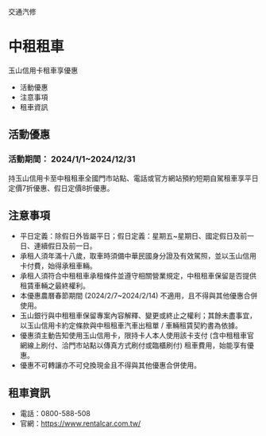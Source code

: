 交通汽修

# 中租租車  

玉山信用卡租車享優惠

  * 活動優惠
  * 注意事項
  * 租車資訊

## 活動優惠

### 活動期間： 2024/1/1~2024/12/31

持玉山信用卡至中租租車全國門市站點、電話或官方網站預約短期自駕租車享平日定價7折優惠、假日定價8折優惠。

## 注意事項

  * 平日定義：除假日外皆屬平日；假日定義：星期五~星期日、國定假日及前一日、連續假日及前一日。
  * 承租人須年滿十八歲，取車時須備中華民國身分證及有效駕照，並以玉山信用卡付費，始得承租車輛。
  * 承租人須符合中租租車承租條件並遵守相關營業規定，中租租車保留是否提供租賃車輛之最終權利。
  * 本優惠農曆春節期間 (2024/2/7~2024/2/14) 不適用，且不得與其他優惠合併使用。
  * 玉山銀行與中租租車保留專案內容解釋、變更或終止之權利；其餘未盡事宜，以玉山信用卡約定條款與中租租車汽車出租單 / 車輛租賃契約書為依據。
  * 優惠須主動告知使用玉山信用卡，限持卡人本人使用該卡支付 (含中租租車官網線上刷付、洽門市站點以傳真方式刷付或臨櫃刷付) 租車費用，始能享有優惠。
  * 優惠不可轉讓亦不可兌換現金且不得與其他優惠合併使用。

## 租車資訊

  * 電話：0800-588-508
  * 官網：https://www.rentalcar.com.tw/

